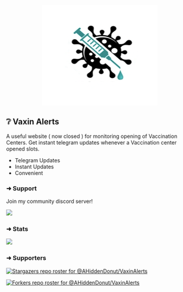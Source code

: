 <p align="center">
    <img src="public/images/black-circular.png" width="311.25" height="270"/>
</p>


## **❔ Vaxin Alerts**
A useful website ( now closed ) for monitoring opening of Vaccination Centers. Get instant telegram updates whenever a Vaccination center opened slots.

* Telegram Updates
* Instant Updates
* Convenient 

### ➜ Support
Join my community discord server!

[![](https://i.ibb.co/Y3kq58Z/Untitled.png)](https://discord.gg/cHYWdK5GNt)

### ➜ Stats

[![](https://top.gg/api/widget/790892810243932160.svg)](https://top.gg/bot/790892810243932160) 

### ➜ Supporters
[![Stargazers repo roster for @AHiddenDonut/VaxinAlerts](https://reporoster.com/stars/dark/AHiddenDonut/VaxinAlerts)](https://github.com/AHiddenDonut/VaxinAlerts/stargazers)

[![Forkers repo roster for @AHiddenDonut/VaxinAlerts](https://reporoster.com/forks/dark/AHiddenDonut/VaxinAlerts)](https://github.com/AHiddenDonut/VaxinAlerts/network/members)
